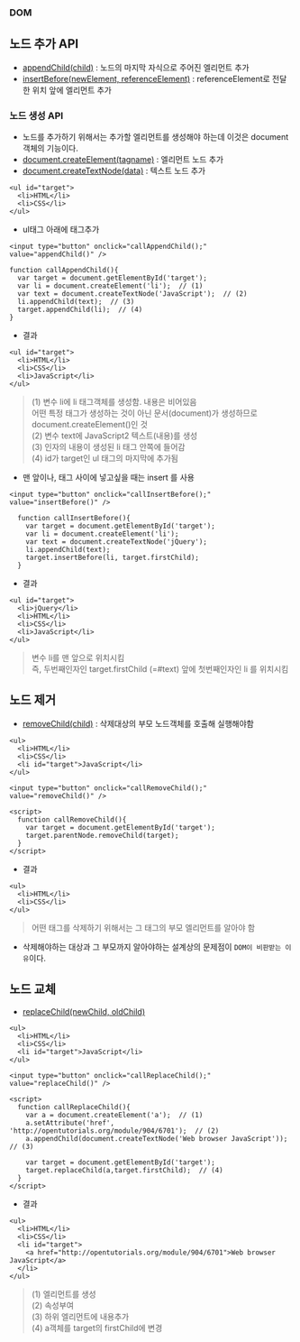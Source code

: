 ### DOM
## 노드 추가 API
- [appendChild(child)](https://developer.mozilla.org/en-US/docs/Web/API/Node/appendChild) : 노드의 마지막 자식으로 주어진 엘리먼트 추가
- [insertBefore(newElement, referenceElement)](https://developer.mozilla.org/en-US/docs/Web/API/Node/insertBefore) : referenceElement로 전달한 위치 앞에 엘리먼트 추가

### 노드 생성 API
- 노드를 추가하기 위해서는 추가할 엘리먼트를 생성해야 하는데 이것은 document 객체의 기능이다.
- [document.createElement(tagname)](https://developer.mozilla.org/ko/docs/DOM/document.createElement) : 엘리먼트 노드 추가
- [document.createTextNode(data)](https://developer.mozilla.org/ko/docs/Web/API/Document/createTextNode) : 텍스트 노드 추가

```
<ul id="target">
  <li>HTML</li>
  <li>CSS</li>
</ul>
```
- ul태그 아래에 태그추가
```
<input type="button" onclick="callAppendChild();" value="appendChild()" />
```
```
function callAppendChild(){
  var target = document.getElementById('target');
  var li = document.createElement('li');  // (1)
  var text = document.createTextNode('JavaScript');  // (2)
  li.appendChild(text);  // (3)
  target.appendChild(li);  // (4)
}
```
- 결과
```
<ul id="target">
  <li>HTML</li>
  <li>CSS</li>
  <li>JavaScript</li>
</ul>
```
> (1) 변수 li에 li 태그객체를 생성함. 내용은 비어있음<br/>어떤 특정 태그가 생성하는 것이 아닌 문서(document)가 생성하므로 document.createElement()인 것<br/>(2) 변수 text에 JavaScript2 텍스트(내용)를 생성<br/>(3) 인자의 내용이 생성된 li 태그 안쪽에 들어감<br/>(4) id가 target인 ul 태그의 마지막에 추가됨

- 맨 앞이나, 태그 사이에 넣고싶을 때는 insert 를 사용
```
<input type="button" onclick="callInsertBefore();" value="insertBefore()" />
```
```
  function callInsertBefore(){
    var target = document.getElementById('target');
    var li = document.createElement('li');
    var text = document.createTextNode('jQuery');
    li.appendChild(text);
    target.insertBefore(li, target.firstChild);
  }
```
- 결과
```
<ul id="target">
  <li>jQuery</li>
  <li>HTML</li>
  <li>CSS</li>
  <li>JavaScript</li>
</ul>
```
> 변수 li를 맨 앞으로 위치시킴<br/>즉, 두번째인자인 target.firstChild (=#text) 앞에 첫번째인자인 li 를 위치시킴


## 노드 제거
- [removeChild(child)](https://developer.mozilla.org/en-US/docs/Web/API/Node/removeChild) : 삭제대상의 부모 노드객체를 호출해 실행해야함
```
<ul>
  <li>HTML</li>
  <li>CSS</li>
  <li id="target">JavaScript</li>
</ul>

<input type="button" onclick="callRemoveChild();" value="removeChild()" />

<script>
  function callRemoveChild(){
    var target = document.getElementById('target');
    target.parentNode.removeChild(target);
  }
</script>
```
- 결과
```
<ul>
  <li>HTML</li>
  <li>CSS</li>
</ul>
```
> 어떤 태그를 삭제하기 위해서는 그 태그의 부모 엘리먼트를 알아야 함

- 삭제해야하는 대상과 그 부모까지 알아야하는 설계상의 문제점이 `DOM이 비판받는 이유`이다. 


## 노드 교체
- [replaceChild(newChild, oldChild)](https://developer.mozilla.org/en-US/docs/Web/API/Node.replaceChild)
```
<ul>
  <li>HTML</li>
  <li>CSS</li>
  <li id="target">JavaScript</li>
</ul>

<input type="button" onclick="callReplaceChild();" value="replaceChild()" />

<script>
  function callReplaceChild(){
    var a = document.createElement('a');  // (1)
    a.setAttribute('href', 'http://opentutorials.org/module/904/6701');  // (2)
    a.appendChild(document.createTextNode('Web browser JavaScript'));  // (3)
 
    var target = document.getElementById('target');
    target.replaceChild(a,target.firstChild);  // (4)
  }
</script>
```
- 결과
```
<ul>
  <li>HTML</li>
  <li>CSS</li>
  <li id="target">
    <a href="http://opentutorials.org/module/904/6701">Web browser JavaScript</a>
  </li>
</ul>
```
> (1) 엘리먼트를 생성<br/>(2) 속성부여<br/>(3) 하위 엘리먼트에 내용추가<br/>(4) a객체를 target의 firstChild에 변경
